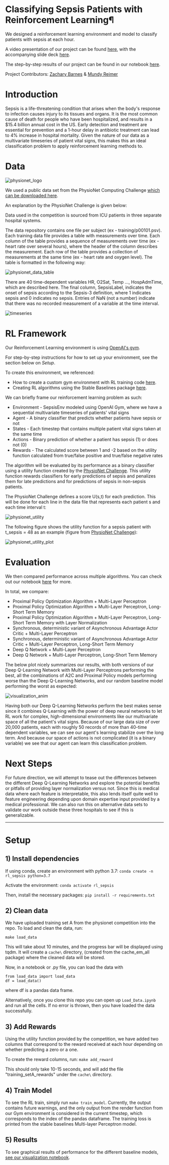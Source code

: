 # Classifying Sepsis Patients with Reinforcement Learning¶

We designed a reinforcement learning environment and model to classify patients with sepsis at each hour.

A video presentation of our project can be found [here](), with the accompanying slide deck [here]().

The step-by-step results of our project can be found in our notebook [here](https://github.com/zs-barnes/RL-Sepsis-Prediction/blob/master/Viz.ipynb).

Project Contributors: [Zachary Barnes](https://www.linkedin.com/in/zachary-barnes-usf) & [Mundy Reimer](https://www.linkedin.com/in/mundyreimer)

# Introduction

Sepsis is a life-threatening condition that arises when the body's response to infection causes injury to its tissues and organs. It is the most common cause of death for people who have been hospitalized, and results in a $15.4 billion annual cost in the US.  Early detection and treatment are essential for prevention and a 1-hour delay in antibiotic treatment can lead to 4% increase in hospital mortality.  Given the nature of our data as a multivariate timeseries of patient vital signs, this makes this an ideal classification problem to apply reinforcement learning methods to.

# Data

![physionet_logo](/images/physionet_logo.jpeg)

We used a public data set from the PhysioNet Computing Challenge [which can be downloaded here](https://physionet.org/content/challenge-2019/1.0.0/).

An explanation by the PhysioNet Challenge is given below:

Data used in the competition is sourced from ICU patients in three separate hospital systems.  

The data repository contains one file per subject (ex - training/p00101.psv).  Each training data file provides a table with measurements over time. Each column of the table provides a sequence of measurements over time (ex - heart rate over several hours), where the header of the column describes the measurement. Each row of the table provides a collection of measurements at the same time (ex - heart rate and oxygen level). The table is formatted in the following way:

![physionet_data_table](/images/physionet_data_table.png)

There are 40 time-dependent variables HR, O2Sat, Temp ..., HospAdmTime, which are described here. The final column, SepsisLabel, indicates the onset of sepsis according to the Sepsis-3 definition, where 1 indicates sepsis and 0 indicates no sepsis. Entries of NaN (not a number) indicate that there was no recorded measurement of a variable at the time interval.

![timeseries](/images/multivariate_timeseries.png)

# RL Framework

Our Reinforcement Learning environment is using [OpenAI's gym](https://github.com/openai/gym).

For step-by-step instructions for how to set up your environment, see the section below on *Setup*.

To create this environment, we referenced:
* How to create a custom gym environment with RL training code [here](https://towardsdatascience.com/creating-a-custom-openai-gym-environment-for-stock-trading-be532be3910e).
* Creating RL algorithms using the Stable Baselines package [here](https://github.com/hill-a/stable-baselines).

We can briefly frame our reinforcement learning problem as such:
* Environment - SepsisEnv modeled using OpenAI Gym, where we have a sequential multivariate timeseries of patients' vital signs
* Agent - A binary classifier that predicts whether patients have sepsis or not
* States - Each timestep that contains multiple patient vital signs taken at the same time
* Actions - Binary prediction of whether a patient has sepsis (1) or does not (0)
* Rewards - The calculated score between 1 and -2 based on the utility function calculated from true/false positive and true/false negative rates

The algorithm will be evaluated by its performance as a binary classifier using a utility function created by the [PhysioNet Challenge](https://physionet.org/content/challenge-2019/1.0.0/). This utility function rewards classifiers for early predictions of sepsis and penalizes them for late predictions and for predictions of sepsis in non-sepsis patients.

The PhysioNet Challenge defines a score U(s,t) for each prediction.  This will be done for each line in the data file that represents each patient s and each time interval t:

![physionet_utility](/images/physionet_utility.png)

The following figure shows the utility function for a sepsis patient with t_sepsis = 48 as an example (figure from [PhysioNet Challenge](https://physionet.org/content/challenge-2019/1.0.0/)):

![physionet_utility_plot](/images/physionet_utility_plot.png)

# Evaluation

We then compared performance across multiple algorithms.  You can check out our notebook [here](https://github.com/zs-barnes/RL-Sepsis-Prediction/blob/master/Viz.ipynb) for more.

In total, we compare:
* Proximal Policy Optimization Algorithm + Multi-Layer Perceptron
* Proximal Policy Optimization Algorithm + Multi-Layer Perceptron, Long-Short Term Memory
* Proximal Policy Optimization Algorithm + Multi-Layer Perceptron, Long-Short Term Memory with Layer Normalization
* Synchronous, deterministic variant of Asynchronous Advantage Actor Critic + Multi-Layer Perceptron
* Synchronous, deterministic variant of Asynchronous Advantage Actor Critic + Multi-Layer Perceptron, Long-Short Term Memory
* Deep Q Network + Multi-Layer Perceptron
* Deep Q Network + Multi-Layer Perceptron, Long-Short Term Memory

The below plot nicely summarizes our results, with both versions of our Deep Q-Learning Network with Multi-Layer Perceptrons performing the best, all the combinations of A2C and Proximal Policy models performing worse than the Deep Q-Learning Networks, and our random baseline model performing the worst as expected:

![visualization_anim](/images/visualization_anim.svg)

Having both our Deep Q-Learning Networks perform the best makes sense since it combines Q-Learning with the power of deep neural networks to let RL work for complex, high-dimensional environments like our multivariate space of all the patient's vital signs.  Because of our large data size of over 20,000 patients, each with roughly 50 records of more than 40-time dependent variables, we can see our agent's learning stabilize over the long term.  And because our space of actions is not complicated (it is a binary variable) we see that our agent can learn this classification problem.      

# Next Steps

For future direction, we will attempt to tease out the differences between the different Deep Q-Learning Networks and explore the potential benefits or pitfalls of providing layer normalization versus not. Since this is medical data where each feature is interpretable, this also lends itself quite well to feature engineering depending upon domain expertise input provided by a medical professional. We can also run this on alternative data sets to validate our work outside these three hospitals to see if this is generalizable.

-----

# Setup

## 1) Install dependencies
If using conda, create an environment with python 3.7:
`conda create -n rl_sepsis python=3.7`

Activate the environment:
`conda activate rl_sepsis`

Then, install the necessary packages:
`pip install -r requirements.txt`

## 2) Clean data
We have uploaded training set A from the physionet competition into the repo.
To load and clean the data, run:

`make load_data`

This will take about 10 minutes, and the progress bar will be displayed using tqdm. It will create 
a `cache\` directory, (created from the cache_em_all package) where the cleaned data will be stored.

Now, in a notebook or .py file, you can load the data with  

```
from load_data import load_data
df = load_data()
```

where df is a pandas data frame. 

Alternatively, once you clone this repo you can open up `Load_Data.ipynb` and run all the cells.  If no error is thrown, then you have loaded the data successfully.


## 3) Add Rewards
Using the utility function provided by the competition, 
we have added two columns that correspond to the reward
received at each hour depending on whether predicting a zero or a one.

To create the reward columns, run:
`make add_reward`

This should only take 10-15 seconds, and will add the file "training_setA_rewards" under the `cache\`
directory.

## 4) Train Model
To see the RL train, simply run
`make train_model`.
Currently, the output contains future warnings, and the only output from the render function from our Gym environment is considered in the current timestep, which corresponds to the index of the pandas dataframe. The training loss is printed from the stable baselines Multi-layer Perceptron model.

## 5) Results
To see graphical results of performance for the different baseline models, [see our visualization notebook](https://github.com/zs-barnes/RL-Sepsis-Prediction/blob/master/Viz.ipynb).  
